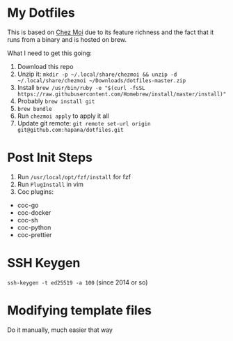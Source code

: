 # My Dotfiles

This is based on [Chez
Moi](https://github.com/twpayne/chezmoi/blob/master/docs/QUICKSTART.md) due to
its feature richness and the fact that it runs from a binary and is hosted on
brew.

What I need to get this going:

1. Download this repo
1. Unzip it: `mkdir -p ~/.local/share/chezmoi && unzip -d ~/.local/share/chezmoi ~/Downloads/dotfiles-master.zip`
1. Install `brew /usr/bin/ruby -e "$(curl -fsSL https://raw.githubusercontent.com/Homebrew/install/master/install)"`
1. Probably `brew install git`
1. `brew bundle`
1. Run `chezmoi apply` to apply it all
1. Update git remote: `git remote set-url origin git@github.com:hapana/dotfiles.git`

# Post Init Steps

1. Run `/usr/local/opt/fzf/install` for fzf
1. Run `PlugInstall` in vim
1. Coc plugins:

- coc-go
- coc-docker
- coc-sh
- coc-python
- coc-prettier

# SSH Keygen

`ssh-keygen -t ed25519 -a 100` (since 2014 or so)

# Modifying template files

Do it manually, much easier that way
